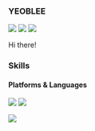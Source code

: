 ### YEOBLEE
<p>
  <a href="" target="_blank"><img src="https://img.shields.io/badge/Linkedin-0A66C2?style=flat-square&logo=Linkedin&logoColor=white"/></a>
  <a href="" target="_blank"><img src="https://img.shields.io/badge/Instagram-dd2a7b?style=flat-square&logo=instagram&logoColor=white"/></a>
  <a href="mailto:mauyeoblee@gmail.com" target="_blank"><img src="https://img.shields.io/badge/Gmail-EA4335?style=flat-square&logo=Gmail&logoColor=white"/></a>
</p>

<p>
  Hi there!
</p>


### Skills

#### Platforms & Languages
<p>
  <img src="https://img.shields.io/badge/Java-007396?style=flat-square&logo=Java&logoColor=white"/>
  <img src="https://img.shields.io/badge/React-61DAFB?style=flat-square&logo=React&logoColor=black"/>
</p>
<p>
  <img src="https://img.shields.io/badge/TypeScript-3178C6?style=flat-square&logo=TypeScript&logoColor=white"/>
</p>
